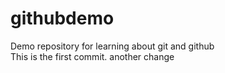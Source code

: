 # githubdemo
Demo repository for learning about git and github
<br>
This is the first commit.
another change